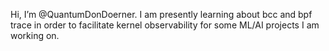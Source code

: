 Hi, I’m @QuantumDonDoerner.  I am presently learning about bcc and bpf trace in order to facilitate kernel observability for some ML/AI projects I am working on.
